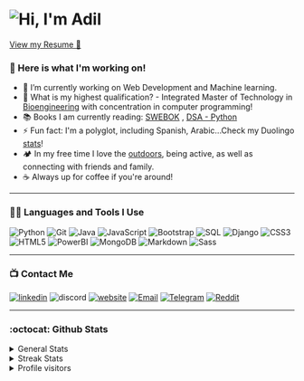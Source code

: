 # ![Hi, I'm Adil](https://bam-readme-typing-svg.herokuapp.com?color=%2336BCF7&size=23+&duration=2000&center=true&vCenter=true&multiline=true&width=200&height=40&lines=Hi%2C+I'm+Adil!👋;+;+)

[View my Resume 📝](https://drive.google.com/file/d/1O-PjFQELdsFOmSa7kWM6l6UC6P9248sX/view?usp=drivesdk&usp=embed_facebook&usp=embed_facebook)


### 🧰 Here is what I'm working on!  

- 🔭 I’m currently working on Web Development and Machine learning.
- 🤔 What is my highest qualification? - Integrated Master of Technology in [Bioengineering](https://mitbio.edu.in/) with concentration in computer programming! 
- 📚 Books I am currently reading: [SWEBOK](https://www.computer.org/education/bodies-of-knowledge/software-engineering) , [DSA - Python](http://xpzhang.me/teach/DS19_Fall/book.pdf)
- ⚡ Fun fact: I'm a polyglot, including Spanish, Arabic...Check my Duolingo [stats](https://www.duolingo.com/profile/AdilKhwaja?via=share_profile)!
- 🏕️ In my free time I love the [outdoors](https://maps.app.goo.gl/QbvpVnF2UMmkx4Fq6), being active, as well as connecting with friends and family.
- ☕️ Always up for coffee if you're around! 

---

### 👨‍💻 Languages and Tools I Use

![Python](https://img.shields.io/badge/Python-3776AB?style=flat-square&logo=Python&logoColor=white)
![Git](https://img.shields.io/badge/Git-F05032?style=flat-square&logo=Git&logoColor=white)
![Java](https://custom-icon-badges.herokuapp.com/badge/Java-007396.svg?style=flat-square&logo=java&logoColor=white)
![JavaScript](https://img.shields.io/badge/JavaScript-F7DF1E?style=flat-square&logo=JavaScript&logoColor=white)
![Bootstrap](https://img.shields.io/badge/Bootstrap%20-%23563D7C.svg?&style=flat-square&logo=bootstrap&logoColor=white)
![SQL](https://custom-icon-badges.herokuapp.com/badge/SQL-025E8C.svg?&style=flat-square&logo=database&logoColor=white)
![Django](https://img.shields.io/badge/Django-092E20.svg?&style=flat-square&logo=django&logoColor=white)
![CSS3](https://img.shields.io/badge/CSS3-3776AB.svg?&style=flat-square&logo=CSS3&logoColor=white)
![HTML5](https://img.shields.io/badge/HTML5-F05032.svg?&style=flat-square&logo=HTML5&logoColor=white)
![PowerBI](https://img.shields.io/badge/PowerBI-F7DF1E.svg?&style=flat-square&logo=powerbi&logoColor=white)
![MongoDB](https://img.shields.io/badge/MongoDB-092E20.svg?&style=flat-square&logo=mongodb&logoColor=white)
![Markdown](https://img.shields.io/badge/Markdown-161616.svg?&style=flat-square&logo=markdown&logoColor=white)
![Sass](https://img.shields.io/badge/Sass-FFC0CB.svg?&style=flat-square&logo=sass&logoColor=white)

---

### 📺 Contact Me

[![linkedin](https://img.shields.io/badge/-@zadilkhwaja-000?style=flat-square&labelColor=161616&logo=LinkedIn&logoColor=darkblue&color=161616)](https://www.linkedin.com/in/zadilkhwaja)
![discord](https://img.shields.io/badge/-@zakh%236328-161616?style=flat-square&labelColor=161616&logo=Discord&logoColor=purple&color=161616)
[![website](https://img.shields.io/badge/-AdilKhwaja-161616?style=flat-square&labelColor=161616&logo=Google-Chrome&logoColor=green&color=161616)](https://zadilkhwaja.github.io/Adil_Portfolio/) 
[![Email](https://img.shields.io/badge/zadilkhwaja@gmail.com-161616?style=flat-square&labelColor=161616&logo=gmail&logoColor=red&color=161616)](mailto:zadilkhwaja@gmail.com)
[![Telegram](https://img.shields.io/badge/@zakhwaja-161616?style=flat-square&labelColor=161616&logo=telegram&logoColor=white&color=161616)](https://t.me/zakhwaja) 
[![Reddit](https://img.shields.io/badge/@zakhreef-161616?style=flat-square&labelColor=161616&logo=reddit&logoColor=orange&color=161616)](https://www.reddit.com/u/zakhreef?utm_medium=android_app&utm_source=share)

---


### :octocat:&nbsp;Github Stats

<details>
<summary>General Stats</summary>
<br />
<img href="https://github.com/zadilkhwaja/github-readme-stats" src="https://github-readme-stats.vercel.app/api?username=zadilkhwaja&show_icons=true&theme=midnight-purple&hide_border=true" />
</details>

<details>
<summary>Streak Stats</summary>
<br />
<img src="https://github-readme-streak-stats.herokuapp.com/?user=zadilkhwaja&theme=midnight-purple&hide_border=true" alt="zadilkhwaja" />
</details>

<details>
<summary>Profile visitors</summary>
<div align="left">
<br />
    <img src="https://komarev.com/ghpvc/?username=zadilkhwaja&label=Profile%20views&color=0e75b6&style=flat" alt="zadilkhwaja" />
</div>
</details>




